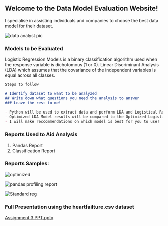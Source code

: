 ## Welcome to the Data Model Evaluation Website!
I specialise in assisting individuals and companies to choose the best data model for their dataset.

![data analyst pic](https://user-images.githubusercontent.com/88218358/127726521-83f16619-2ff3-42f8-ad7b-48cf046ab344.jpg)

### Models to be Evaluated

Logistic Regression Models is a binary classification algorithm used when the response variable is dichotomous (1 or 0). Linear Discriminant Analysis (LDA) which assumes that the covariance of the independent variables is equal across all classes.


```markdown
Steps to follow

# Identify dataset to want to be analyzed 
## Write down what questions you need the analysis to answer
### Leave the rest to me!

- Python will be used to extract data and perform LDA and Logistical Regression.
- Optimized LDA Model results will be compared to the Optimized Logistical Regression results
- I will make reccommendations on which model is best for you to use!

```


### Reports Used to Aid Analysis

1. Pandas Report
2. Classification Report

### Reports Samples:

![optimized](https://user-images.githubusercontent.com/88218358/127726299-625d7a90-d09a-4a1f-88f1-a954abdf9fb7.png)

![pandas profiling report](https://user-images.githubusercontent.com/88218358/127726301-228b0f95-e0f7-465e-af01-8d8ae0f6c081.png)

![Standard reg](https://user-images.githubusercontent.com/88218358/127726302-f9c3fadd-84ca-456a-b7c8-25335e8d9005.png)

### Full Presentation using the heartfailture.csv dataset
[Assignment 3 PPT.pptx](https://github.com/KimberlyMannings/Data-Analytics/files/6910577/Assignment.3.PPT.pptx)

